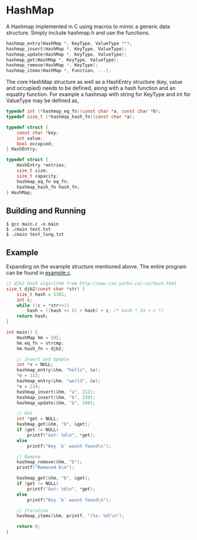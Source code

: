# HashMap

A Hashmap implemented in C using macros to mimic a generic data structure. Simply include hashmap.h and use the functions.

```c
hashmap_entry(HashMap *, KeyType, ValueType **);
hashmap_insert(HashMap *, KeyType, ValueType);
hashmap_update(HashMap *, KeyType, ValueType);
hashmap_get(HashMap *, KeyType, ValueType);
hashmap_remove(HashMap *, KeyType);
hashmap_items(HashMap *, Function, ...);
```

The core HashMap structure as well as a HashEntry structure (key, value and occupied) needs to be defined, along with a hash function and an equality function.
For example a hashmap with string for KeyType and int for ValueType may be defined as, 

```c
typedef int (*hashmap_eq_fn)(const char *a, const char *b);
typedef size_t (*hashmap_hash_fn)(const char *a);

typedef struct {
    const char *key;
    int value;
    bool occupied;
} HashEntry;

typedef struct {
    HashEntry *entries;
    size_t size;
    size_t capacity;
    hashmap_eq_fn eq_fn;
    hashmap_hash_fn hash_fn;
} HashMap;
```


## Building and Running

```console
$ gcc main.c -o main
$ ./main text.txt
$ ./main text_long.txt
```

## Example

Expanding on the example structure mentioned above. The entire program can be found in [example.c](https://github.com/screaminglineage/HashMap/blob/main/example.c).

```c
// djb2 hash algorithm from http://www.cse.yorku.ca/~oz/hash.html
size_t djb2(const char *str) {
    size_t hash = 5381;
    int c;
    while ((c = *str++))
        hash = ((hash << 5) + hash) + c; /* hash * 33 + c */
    return hash;
}

int main() {
    HashMap hm = {0};
    hm.eq_fn = strcmp;
    hm.hash_fn = djb2;

    // Insert and Update
    int *v = NULL;
    hashmap_entry(&hm, "hello", &v);
    *v = 123;
    hashmap_entry(&hm, "world", &v);
    *v = 234;
    hashmap_insert(&hm, "a", 212);
    hashmap_insert(&hm, "b", 239);
    hashmap_update(&hm, "b", 190);

    // Get
    int *get = NULL;
    hashmap_get(&hm, "b", &get);
    if (get != NULL) 
        printf("Got: %d\n", *get);
    else
        printf("Key `b` wasnt found\n");

    // Remove
    hashmap_remove(&hm, "b");
    printf("Removed b\n");

    hashmap_get(&hm, "b", &get);
    if (get != NULL)
        printf("Got: %d\n", *get);
    else
        printf("Key `b` wasnt found\n");

    // Iteration
    hashmap_items(&hm, printf, "(%s: %d)\n");

    return 0;
}
```

